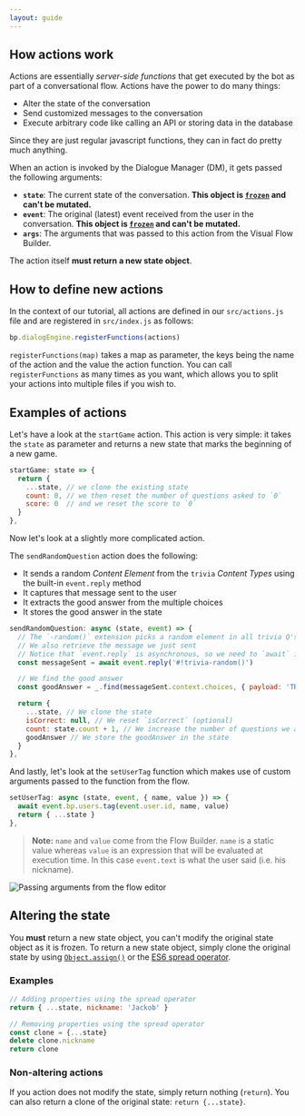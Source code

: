 ```yaml
---
layout: guide
---
```


## How actions work

Actions are essentially *server-side functions* that get executed by the bot as part of a conversational flow. Actions have the power to do many things:

- Alter the state of the conversation
- Send customized messages to the conversation
- Execute arbitrary code like calling an API or storing data in the database

Since they are just regular javascript functions, they can in fact do pretty much anything.

When an action is invoked by the Dialogue Manager (DM), it gets passed the following arguments:

- **`state`**: The current state of the conversation. **This object is [`frozen`](https://developer.mozilla.org/en-US/docs/Web/JavaScript/Reference/Global_Objects/Object/freeze) and can't be mutated.**
- **`event`**: The original (latest) event received from the user in the conversation. **This object is [`frozen`](https://developer.mozilla.org/en-US/docs/Web/JavaScript/Reference/Global_Objects/Object/freeze) and can't be mutated.**
- **`args`**: The arguments that was passed to this action from the Visual Flow Builder.

The action itself **must return a new state object**.

## How to define new actions

In the context of our tutorial, all actions are defined in our `src/actions.js` file and are registered in `src/index.js` as follows:

```js
bp.dialogEngine.registerFunctions(actions)
```

`registerFunctions(map)` takes a map as parameter, the keys being the name of the action and the value the action function. You can call `registerFunctions` as many times as you want, which allows you to split your actions into multiple files if you wish to.

## Examples of actions

Let's have a look at the `startGame` action. This action is very simple: it takes the `state` as parameter and returns a new state that marks the beginning of a new game.

```js
startGame: state => {
  return {
    ...state, // we clone the existing state
    count: 0, // we then reset the number of questions asked to `0`
    score: 0  // and we reset the score to `0`
  }
},
```

Now let's look at a slightly more complicated action.

The `sendRandomQuestion` action does the following:
- It sends a random *Content Element* from the `trivia` *Content Types* using the built-in `event.reply` method
- It captures that message sent to the user
- It extracts the good answer from the multiple choices
- It stores the good answer in the state

```js
sendRandomQuestion: async (state, event) => {
  // The `-random()` extension picks a random element in all trivia Q's
  // We also retrieve the message we just sent
  // Notice that `event.reply` is asynchronous, so we need to `await` it
  const messageSent = await event.reply('#!trivia-random()')

  // We find the good answer
  const goodAnswer = _.find(messageSent.context.choices, { payload: 'TRIVIA_GOOD' })

  return {
    ...state, // We clone the state
    isCorrect: null, // We reset `isCorrect` (optional)
    count: state.count + 1, // We increase the number of questions we asked so far
    goodAnswer // We store the goodAnswer in the state
  }
},
```

And lastly, let's look at the `setUserTag` function which makes use of custom arguments passed to the function from the flow.

```js
setUserTag: async (state, event, { name, value }) => {
  await event.bp.users.tag(event.user.id, name, value)
  return { ...state }
},
```

> **Note:** `name` and `value` come from the Flow Builder. `name` is a static value whereas `value` is an expression that will be evaluated at execution time. In this case `event.text` is what the user said (i.e. his nickname).

![Passing arguments from the flow editor][setUserTagArgs]

## Altering the state

You **must** return a new state object, you can't modify the original state object as it is frozen. To return a new state object, simply clone the original state by using [`Object.assign()`](https://developer.mozilla.org/en-US/docs/Web/JavaScript/Reference/Global_Objects/Object/assign) or the [ES6 spread operator](https://developer.mozilla.org/en-US/docs/Web/JavaScript/Reference/Operators/Spread_syntax).

### Examples

```js
// Adding properties using the spread operator
return { ...state, nickname: 'Jackob' }

// Removing properties using the spread operator
const clone = {...state}
delete clone.nickname
return clone
```

### Non-altering actions

If you action does not modify the state, simply return nothing (`return`). You can also return a clone of the original state: `return {...state}`.

[setUserTagArgs]: {{site.basedir}}/images/setUserTagArgs.jpg